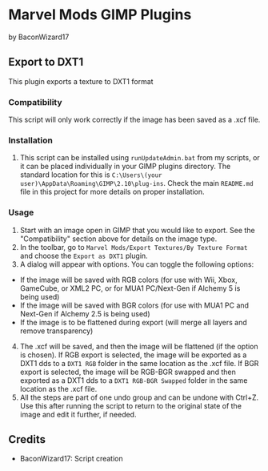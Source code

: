 # Marvel Mods GIMP Plugins
by BaconWizard17
## Export to DXT1
This plugin exports a texture to DXT1 format

### Compatibility
This script will only work correctly if the image has been saved as a .xcf file. 

### Installation
 1. This script can be installed using `runUpdateAdmin.bat` from my scripts, or it can be placed individually in your GIMP plugins directory. The standard location for this is `C:\Users\(your user)\AppData\Roaming\GIMP\2.10\plug-ins`. Check the main `README.md` file in this project for more details on proper installation.

### Usage
1. Start with an image open in GIMP that you would like to export. See the "Compatibility" section above for details on the image type.
2. In the toolbar, go to `Marvel Mods/Export Textures/By Texture Format` and choose the `Export as DXT1` plugin.
3. A dialog will appear with options. You can toggle the following options:
  - If the image will be saved with RGB colors (for use with Wii, Xbox, GameCube, or XML2 PC, or for MUA1 PC/Next-Gen if Alchemy 5 is being used)
  - If the image will be saved with BGR colors (for use with MUA1 PC and Next-Gen if Alchemy 2.5 is being used)
  - If the image is to be flattened during export (will merge all layers and remove transparency)
4. The .xcf will be saved, and then the image will be flattened (if the option is chosen). If RGB export is selected, the image will be exported as a DXT1 dds to a `DXT1 RGB` folder in the same location as the .xcf file. If BGR export is selected, the image will be RGB-BGR swapped and then exported as a DXT1 dds to a `DXT1 RGB-BGR Swapped` folder in the same location as the .xcf file.
5. All the steps are part of one undo group and can be undone with Ctrl+Z. Use this after running the script to return to the original state of the image and edit it further, if needed.

## Credits
- BaconWizard17: Script creation